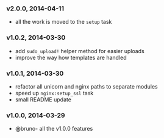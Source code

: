 ### v2.0.0, 2014-04-11
- all the work is moved to the `setup` task
### v1.0.2, 2014-03-30
- add `sudo_upload!` helper method for easier uploads
- improve the way how templates are handled
### v1.0.1, 2014-03-30
- refactor all unicorn and nginx paths to separate modules
- speed up `nginx:setup_ssl` task
- small README update
### v1.0.0, 2014-03-29
- @bruno- all the v1.0.0 features

